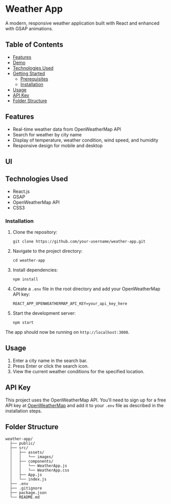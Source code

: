 # Weather App
A modern, responsive weather application built with React and enhanced with GSAP animations.

## Table of Contents

- [Features](#features)
- [Demo](#demo)
- [Technologies Used](#technologies-used)
- [Getting Started](#getting-started)
  - [Prerequisites](#prerequisites)
  - [Installation](#installation)
- [Usage](#usage)
- [API Key](#api-key)
- [Folder Structure](#folder-structure)

## Features
- Real-time weather data from OpenWeatherMap API
- Search for weather by city name
- Display of temperature, weather condition, wind speed, and humidity
- Responsive design for mobile and desktop

## UI


## Technologies Used

- React.js
- GSAP 
- OpenWeatherMap API
- CSS3


### Installation

1. Clone the repository:
   ```
   git clone https://github.com/your-username/weather-app.git
   ```

2. Navigate to the project directory:
   ```
   cd weather-app
   ```

3. Install dependencies:
   ```
   npm install
   ```

4. Create a `.env` file in the root directory and add your OpenWeatherMap API key:
   ```
   REACT_APP_OPENWEATHERMAP_API_KEY=your_api_key_here
   ```

5. Start the development server:
   ```
   npm start
   ```

The app should now be running on `http://localhost:3000`.

## Usage

1. Enter a city name in the search bar.
2. Press Enter or click the search icon.
3. View the current weather conditions for the specified location.

## API Key

This project uses the OpenWeatherMap API. You'll need to sign up for a free API key at [OpenWeatherMap](https://openweathermap.org/api) and add it to your `.env` file as described in the installation steps.

## Folder Structure

```
weather-app/
  ├── public/
  ├── src/
  │   ├── assets/
  │   │   └── images/
  │   ├── components/
  │   │   └── WeatherApp.js
  │   │   └── WeatherApp.css
  │   ├── App.js
  │   └── index.js
  ├── .env
  ├── .gitignore
  ├── package.json
  └── README.md
```
